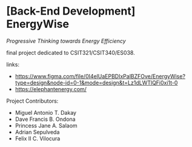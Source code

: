 # [Back-End Development] EnergyWise

_Progressive Thinking towards Energy Efficiency_

final project dedicated to CSIT321/CSIT340/ES038.

links:
- https://www.figma.com/file/0I4elUaEPBDIxPalBZFOve/EnergyWise?type=design&node-id=0-1&mode=design&t=Lz1dLWTlQFi0xi1t-0
- https://elephantenergy.com/

Project Contributors:
<ul>
<li>Miguel Antonio T. Dakay</li>
<li>Dave Francis B. Ondona</li>
<li>Princess Jane A. Salaom</li>
<li>Adrian Sepulveda</li>
<li>Felix II C. Vilocura</li>
</ul>

